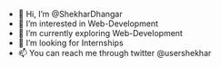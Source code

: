 - 👋 Hi, I’m @ShekharDhangar
- 👀 I’m interested in Web-Development
- 🌱 I’m currently exploring Web-Development
- 💞️ I’m looking for Internships
- 📫 You can reach me through twitter @usershekhar

<!---
ShekharDhangar/ShekharDhangar is a ✨ special ✨ repository because its `README.md` (this file) appears on your GitHub profile.
You can click the Preview link to take a look at your changes.
--->
